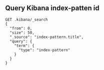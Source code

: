 
## Query Kibana index-patten id

    GET .kibana/_search
    {
      "from": 0,
      "size": 50,
      "_source": "index-pattern.title",
      "query": {
        "term": {
          "type": "index-pattern"
        }
      }
    }
    
    
